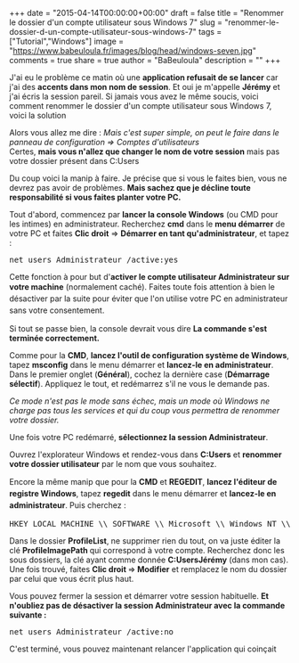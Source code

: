 +++
date = "2015-04-14T00:00:00+00:00"
draft = false
title = "Renommer le dossier d'un compte utilisateur sous Windows 7"
slug = "renommer-le-dossier-d-un-compte-utilisateur-sous-windows-7"
tags = ["Tutorial","Windows"]
image = "https://www.babeuloula.fr/images/blog/head/windows-seven.jpg"
comments = true
share = true
author = "BaBeuloula"
description = ""
+++

<p>J&#39;ai eu le probl&egrave;me ce matin o&ugrave; une <strong>application refusait de se lancer</strong> car j&#39;ai des <strong>accents dans mon nom de session</strong>. Et oui je m&#39;appelle <strong>J&eacute;r&eacute;my</strong> et j&#39;ai &eacute;cris la session pareil. Si jamais vous avez le m&ecirc;me soucis, voici comment renommer le dossier d&#39;un compte utilisateur sous Windows 7, voici la solution</p>

<p><!--more-->Alors vous allez me dire : <em>Mais c&#39;est super simple, on peut le faire dans le panneau de configuration =&gt; Comptes d&#39;utilisateurs</em><br />
Certes, <strong>mais vous n&#39;allez que changer le nom de votre session</strong> mais pas votre dossier pr&eacute;sent dans C:Users</p>

<p>Du coup voici la manip &agrave; faire. Je pr&eacute;cise que si vous le faites bien, vous ne devrez pas avoir de probl&egrave;mes. <strong>Mais sachez que je d&eacute;cline toute responsabilit&eacute; si vous faites planter votre PC.</strong></p>

<p>Tout d&#39;abord, commencez par <strong>lancer la console Windows</strong> (ou CMD pour les intimes) en administrateur. Recherchez <strong>cmd</strong>&nbsp;dans le <strong>menu d&eacute;marrer</strong> de votre PC et faites <strong>Clic droit</strong> =&gt; <strong>D&eacute;marrer en tant qu&#39;administrateur</strong>, et tapez :</p>

<pre class="brush: shell " data-pbcklang="shell" data-pbcktabsize="4">
net users Administrateur /active:yes</pre>

<p>Cette fonction &agrave; pour but d&#39;<strong>activer le compte utilisateur Administrateur sur votre machine</strong> (normalement cach&eacute;).&nbsp;<span style="line-height: 20.7999992370605px;">Faites toute fois attention &agrave; bien le d&eacute;sactiver par la suite pour &eacute;viter que l&#39;on utilise votre PC en administrateur sans votre consentement.</span></p>

<p>Si tout se passe bien, la console devrait vous dire <strong>La commande s&#39;est termin&eacute;e correctement.</strong></p>

<p>Comme pour la <strong>CMD</strong>,&nbsp;<strong>lancez l&#39;outil de configuration syst&egrave;me de Windows</strong>, tapez <strong>msconfig</strong>&nbsp;dans le menu d&eacute;marrer et <strong>lancez-le en administrateur</strong>.<br />
Dans le premier onglet (<strong>G&eacute;n&eacute;ral</strong>), cochez la derni&egrave;re case (<strong>D&eacute;marrage s&eacute;lectif</strong>). Appliquez le tout, et red&eacute;marrez s&#39;il ne vous le demande pas.</p>

<p><em>Ce mode n&#39;est pas le mode sans &eacute;chec, mais un mode o&ugrave; Windows ne charge pas tous les services et qui du coup vous permettra de renommer votre dossier.</em></p>

<p>Une fois votre PC red&eacute;marr&eacute;, <strong>s&eacute;lectionnez la session Administrateur</strong>.</p>

<p>Ouvrez l&#39;explorateur Windows et rendez-vous dans <strong>C:Users</strong>&nbsp;et <strong>renommer votre dossier utilisateur</strong> par le nom que vous souhaitez.</p>

<p><span style="line-height: 20.7999992370605px;">Encore la m&ecirc;me manip que pour la <strong>CMD</strong> et <strong>REGEDIT</strong>,&nbsp;</span><strong style="line-height: 20.7999992370605px;">lancez l&#39;&eacute;diteur de registre Windows</strong><span style="line-height: 20.7999992370605px;">, tapez&nbsp;</span><strong style="line-height: 20.7999992370605px;">regedit</strong><span style="line-height: 20.7999992370605px;">&nbsp;dans le menu d&eacute;marrer et&nbsp;</span><strong style="line-height: 20.7999992370605px;">lancez-le en administrateur</strong><span style="line-height: 20.7999992370605px;">. Puis cherchez :</span></p>

<pre class="brush: shell " data-pbcklang="shell" data-pbcktabsize="4">
HKEY_LOCAL_MACHINE \\ SOFTWARE \\ Microsoft \\ Windows NT \\ CurrentVersion \\ ProfileList</pre>

<p>Dans le dossier <strong>ProfileList</strong>, ne supprimer rien du tout, on va juste &eacute;diter la cl&eacute; <strong>ProfileImagePath&nbsp;</strong>qui correspond &agrave; votre compte. Recherchez donc les sous dossiers, la cl&eacute; ayant comme donn&eacute;e <strong>C:UsersJ&eacute;r&eacute;my</strong>&nbsp;(dans mon cas).<br />
Une fois trouv&eacute;, faites <strong>Clic droit </strong>=&gt;<strong> Modifier</strong>&nbsp;et remplacez le nom du dossier par celui que vous &eacute;crit plus haut.</p>

<p>Vous pouvez fermer la session et d&eacute;marrer votre session habituelle. <strong>Et n&#39;oubliez pas de d&eacute;sactiver la session Administrateur avec la commande suivante :</strong></p>

<pre class="brush: shell " data-pbcklang="shell" data-pbcktabsize="4">
net users Administrateur /active:no</pre>

<p>C&#39;est termin&eacute;, vous pouvez maintenant relancer l&#39;application qui coin&ccedil;ait</p>

